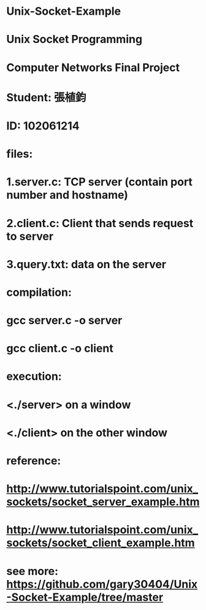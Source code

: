# Unix-Socket-Example
# Unix Socket Programming
# Computer Networks Final Project
#                               Student: 張植鈞
#                               ID: 102061214

# files:
# 1.server.c: TCP server (contain port number and hostname)
# 2.client.c: Client that sends request to server
# 3.query.txt: data on the server

# compilation:
# gcc server.c -o server
# gcc client.c -o client

# execution:
# <./server> on a window
# <./client> on the other window

# reference:
# http://www.tutorialspoint.com/unix_sockets/socket_server_example.htm
# http://www.tutorialspoint.com/unix_sockets/socket_client_example.htm

# see more: https://github.com/gary30404/Unix-Socket-Example/tree/master
